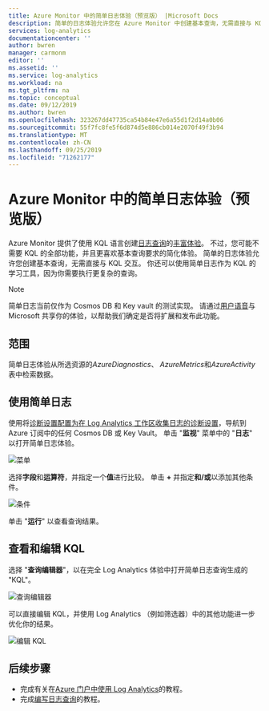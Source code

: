 ```yaml
---
title: Azure Monitor 中的简单日志体验（预览版） |Microsoft Docs
description: 简单的日志体验允许您在 Azure Monitor 中创建基本查询，无需直接与 KQL 交互。
services: log-analytics
documentationcenter: ''
author: bwren
manager: carmonm
editor: ''
ms.assetid: ''
ms.service: log-analytics
ms.workload: na
ms.tgt_pltfrm: na
ms.topic: conceptual
ms.date: 09/12/2019
ms.author: bwren
ms.openlocfilehash: 323267dd47735ca54b84e47e6a55d1f2d14a0b06
ms.sourcegitcommit: 55f7fc8fe5f6d874d5e886cb014e2070f49f3b94
ms.translationtype: MT
ms.contentlocale: zh-CN
ms.lasthandoff: 09/25/2019
ms.locfileid: "71262177"
---
```

# <a name="simple-logs-experience-in-azure-monitor-preview"></a>Azure Monitor 中的简单日志体验（预览版）
Azure Monitor 提供了使用 KQL 语言创建[日志查询](log-query-overview.md)的[丰富体验](get-started-portal.md)。 不过，您可能不需要 KQL 的全部功能，并且更喜欢基本查询要求的简化体验。 简单的日志体验允许您创建基本查询，无需直接与 KQL 交互。 你还可以使用简单日志作为 KQL 的学习工具，因为你需要执行更复杂的查询。

> [!NOTE]
> 简单日志当前仅作为 Cosmos DB 和 Key vault 的测试实现。 请通过[用户语音](https://feedback.azure.com/forums/913690-azure-monitor)与 Microsoft 共享你的体验，以帮助我们确定是否将扩展和发布此功能。


## <a name="scope"></a>范围
简单日志体验从所选资源的*AzureDiagnostics*、 *AzureMetrics*和*AzureActivity*表中检索数据。 

## <a name="using-simple-logs"></a>使用简单日志
使用将[诊断设置配置为在 Log Analytics 工作区收集日志的诊断设置](../platform/resource-logs-collect-storage.md)，导航到 Azure 订阅中的任何 Cosmos DB 或 Key Vault。 单击 "**监视**" 菜单中的 "**日志**" 以打开简单日志体验。

![菜单](media/simple-logs/menu.png)

选择**字段**和**运算符**，并指定一个**值**进行比较。 单击 **+** 并指定**和/或**以添加其他条件。

![条件](media/simple-logs/criteria.png)

单击 "**运行**" 以查看查询结果。

## <a name="view-and-edit-kql"></a>查看和编辑 KQL
选择 "**查询编辑器**"，以在完全 Log Analytics 体验中打开简单日志查询生成的 "KQL"。 

![查询编辑器](media/simple-logs/query-editor.png)

可以直接编辑 KQL，并使用 Log Analytics （例如筛选器）中的其他功能进一步优化你的结果。

![编辑 KQL](media/simple-logs/edit-kql.png)


## <a name="next-steps"></a>后续步骤

- 完成有关在[Azure 门户中使用 Log Analytics](get-started-portal.md)的教程。
- 完成[编写日志查询](get-started-portal.md)的教程。
